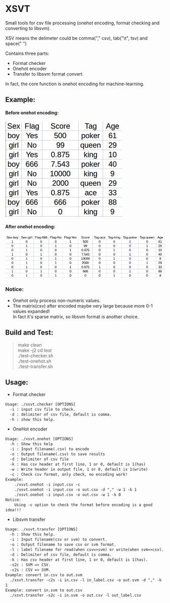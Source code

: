 # XSVT
Small tools for csv file processing (onehot encoding, format  checking and converting to libsvm).

XSV means the delimeter could be comma("," csv), tab("\t", tsv) and space(" ")

Contains three parts: 
 * Format checker  
 * Onehot encoder  
 * Transfer to libsvm format convert  
 
In fact, the core function is onehot encoding for machine-learning.

## Example:

#### Before onehot encoding:  
![Image text](https://github.com/alexloser/xsvt/blob/master/before.png)  

#### After onehot encoding:  
![Image text](https://github.com/alexloser/xsvt/blob/master/after.png)  

### Notice:
 * Onehot only process non-numeric values.  
 * The matrix(csv) after encoded maybe very large because more 0-1 values expanded!  
   In fact it's sparse matrix, so libsvm format is another choice.

 
## Build and Test:
> make clean  
> make -j2
> cd test  
> ./test-checker.sh  
> ./test-onehot.sh  
> ./test-transfer.sh  

## Usage:
 * Format checker
```
Usage: ./xsvt.checker [OPTIONS]  
  -i : input csv file to check.  
  -d : delimiter of csv file, default is comma.  
  -h : show this help.    
```

 * OneHot encoder  
```
Usage: ./xsvt.onehot [OPTIONS]
  -h : Show this help
  -i : Input filename(.csv) to encode
  -o : Output filename(.csv) to save results
  -d : Delimiter of csv file
  -k : Has csv header at first line, 1 or 0, default is 1(has)
  -w : Write header in output file, 1 or 0, default is 1(write)
  -c : Check csv format, only check, no encoding work!
Example:
    ./xsvt.onehot -i input.csv -c
    ./xsvt.onehot -i input.csv -o out.csv -d "," -w 1 -k 1
    ./xsvt.onehot -i input.csv -o out.csv -w 1 -k 0
Notice:
    Using -c option to check the format before encoding is a good idea!!!
```

 * Libsvm transfer
```
Usage: ./xsvt.transfer [OPTIONS]
  -h : Show this help.
  -i : Input filename(csv or svm) to convert.
  -o : Output filename to save csv or svm format.
  -l : label filename for read(when csv=>svm) or write(when svm=>csv).
  -d : Delimiter of csv file, default is comma.
  -k : Has csv header at first line, 1 or 0, default is 1(has).
  -s2c : SVM => CSV.
  -c2s : CSV => SVM.
Example: convert in.csv to out.svm
  ./xsvt.transfer -c2s -i in.csv -l in_label.csv -o out.svm -d "," -k 1
Example: convert in.svm to out.csv
  ./xsvt.transfer -s2c -i in.svm -o out.csv -l out_label.csv
```


 